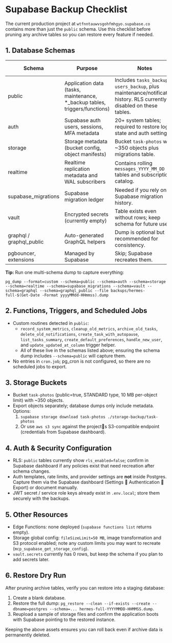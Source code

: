 # Supabase Backup Checklist

The current production project at `wtfnntauwvsgohfmhgyo.supabase.co` contains more than just the `public` schema. Use this checklist before pruning any archive tables so you can restore every feature if needed.

## 1. Database Schemas

| Schema | Purpose | Notes | Suggested Dump Command |
| --- | --- | --- | --- |
| public | Application data (tasks, maintenance, *_backup tables, triggers/functions) | Includes `tasks_backup`, `users_backup`, plus maintenance/notification history. RLS currently disabled on these tables. | `pg_dump --schema=public` (already covered by your existing dump) |
| auth | Supabase auth users, sessions, MFA metadata | 20+ system tables; required to restore login state and auth settings. | `pg_dump --schema=auth` |
| storage | Storage metadata (bucket config, object manifests) | Bucket `task-photos` with ~350 objects plus migrations table. | `pg_dump --schema=storage` |
| realtime | Realtime replication metadata and WAL subscribers | Contains rolling `messages_YYYY_MM_DD` tables and subscription catalog. | `pg_dump --schema=realtime` |
| supabase_migrations | Supabase migration ledger | Needed if you rely on Supabase migration history. | `pg_dump --schema=supabase_migrations` |
| vault | Encrypted secrets (currently empty) | Table exists even without rows; keep schema for future use. | `pg_dump --schema=vault` |
| graphql / graphql_public | Auto-generated GraphQL helpers | Dump is optional but recommended for consistency. | `pg_dump --schema=graphql --schema=graphql_public` |
| pgbouncer, extensions | Managed by Supabase | Skip; Supabase recreates them. |

**Tip:** Run one multi-schema dump to capture everything:
```
pg_dump --format=custom --schema=public --schema=auth --schema=storage --schema=realtime --schema=supabase_migrations --schema=vault --schema=graphql --schema=graphql_public --file backups/hermes-full-$(Get-Date -Format yyyyMMdd-HHmmss).dump
```

## 2. Functions, Triggers, and Scheduled Jobs

- Custom routines detected in `public`:
  - `record_system_metrics`, `cleanup_old_metrics`, `archive_old_tasks`, `delete_old_notifications`, `create_task_with_autopause`, `list_tasks_summary`, `create_default_preferences`, `handle_new_user`, and `update_updated_at_column` trigger helper.
  - All of these live in the schemas listed above; ensuring the schema dump includes `--schema=public` will capture them.
- No entries in `cron.job`; pg_cron is not configured, so there are no scheduled jobs to export.

## 3. Storage Buckets

- Bucket `task-photos` (public=true, STANDARD type, 10 MB per-object limit) with ~350 objects.
- Export objects separately; database dumps only include metadata. Options:
  1. `supabase storage download task-photos ./storage-backup/task-photos`
  2. Or use `aws s3 sync` against the projects S3-compatible endpoint (credentials from Supabase dashboard).

## 4. Auth & Security Configuration

- RLS: `public` tables currently show `rls_enabled=false`; confirm in Supabase dashboard if any policies exist that need recreation after schema changes.
- Auth templates, rate limits, and provider settings are **not** inside Postgres. Capture them via the Supabase dashboard (Settings  Authentication  Export) or document manually.
- JWT secret / service role keys already exist in `.env.local`; store them securely with the backups.

## 5. Other Resources

- Edge Functions: none deployed (`supabase functions list` returns empty).
- Storage global config: `fileSizeLimit=50 MB`, image transformation and S3 protocol enabled; note any custom limits you may want to recreate (`mcp_supabase_get_storage_config`).
- `vault.secrets` currently has 0 rows, but keep the schema if you plan to add secrets later.

## 6. Restore Dry Run

After pruning archive tables, verify you can restore into a staging database:
1. Create a blank database.
2. Restore the full dump: `pg_restore --clean --if-exists --create --dbname=postgres --schema=... hermes-full-YYYYMMDD-HHMMSS.dump`.
3. Reupload a sample of storage files and confirm the application boots with Supabase pointing to the restored instance.

Keeping the above assets ensures you can roll back even if archive data is permanently deleted.
